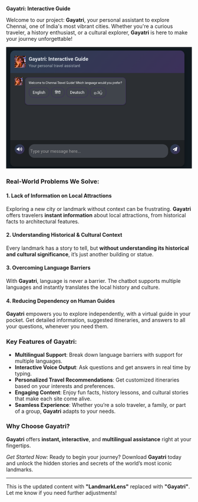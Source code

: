 
**Gayatri: Interactive Guide**

Welcome to our project: **Gayatri**, your personal assistant to explore Chennai, one of India's most vibrant cities. Whether you're a curious traveler, a history enthusiast, or a cultural explorer, **Gayatri** is here to make your journey unforgettable!

![Chatbot Preview](./BOTTT.png)

### Real-World Problems We Solve:

#### 1. Lack of Information on Local Attractions
Exploring a new city or landmark without context can be frustrating. **Gayatri** offers travelers **instant information** about local attractions, from historical facts to architectural features.

#### 2. Understanding Historical & Cultural Context
Every landmark has a story to tell, but **without understanding its historical and cultural significance**, it’s just another building or statue.

#### 3. Overcoming Language Barriers
With **Gayatri**, language is never a barrier. The chatbot supports multiple languages and instantly translates the local history and culture.

#### 4. Reducing Dependency on Human Guides
**Gayatri** empowers you to explore independently, with a virtual guide in your pocket. Get detailed information, suggested itineraries, and answers to all your questions, whenever you need them.

### Key Features of Gayatri:
- **Multilingual Support**: Break down language barriers with support for multiple languages.
- **Interactive Voice Output**: Ask questions and get answers in real time by typing.
- **Personalized Travel Recommendations**: Get customized itineraries based on your interests and preferences.
- **Engaging Content**: Enjoy fun facts, history lessons, and cultural stories that make each site come alive.
- **Seamless Experience**: Whether you’re a solo traveler, a family, or part of a group, **Gayatri** adapts to your needs.

### Why Choose Gayatri?
**Gayatri** offers **instant, interactive**, and **multilingual assistance** right at your fingertips.

*Get Started Now:* Ready to begin your journey? Download **Gayatri** today and unlock the hidden stories and secrets of the world’s most iconic landmarks.

---

This is the updated content with **"LandmarkLens"** replaced with **"Gayatri"**. Let me know if you need further adjustments!
